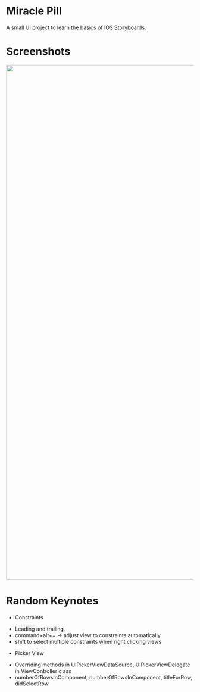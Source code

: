 # Miracle Pill

A small UI project to learn the basics of IOS Storyboards.

# Screenshots

<img src="https://github.com/Yiyun-Liang/Swift-Miniprojects/blob/master/MiraclePill/Screenshots/MiraclePill.png" width="752" height="1384" />

# Random Keynotes

+ Constraints
 - Leading and trailing
 - command+alt+= -> adjust view to constraints automatically
 - shift to select multiple constraints when right clicking views
+ Picker View
 - Overriding methods in UIPickerViewDataSource, UIPickerViewDelegate in
  ViewController class
 - numberOfRowsInComponent, numberOfRowsInComponent, titleForRow, didSelectRow 

